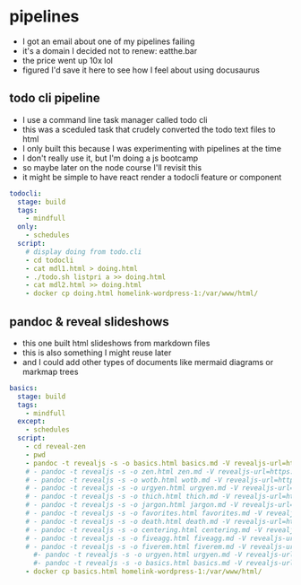 # pipelines

- I got an email about one of my pipelines failing
- it's a domain I decided not to renew: eatthe.bar
- the price went up 10x lol
- figured I'd save it here to see how I feel about using docusaurus

## todo cli pipeline

- I use a command line task manager called todo cli
- this was a sceduled task that crudely converted the todo text files to html
- I only built this because I was experimenting with pipelines at the time
- I don't really use it, but I'm doing a js bootcamp
- so maybe later on the node course I'll revisit this
- it might be simple to have react render a todocli feature or component

```yml
todocli:
  stage: build
  tags: 
    - mindfull
  only:
    - schedules
  script:
    # display doing from todo.cli 
    - cd todocli
    - cat mdl1.html > doing.html 
    - ./todo.sh listpri a >> doing.html 
    - cat mdl2.html >> doing.html 
    - docker cp doing.html homelink-wordpress-1:/var/www/html/
```

## pandoc & reveal slideshows

- this one built html slideshows from markdown files
- this is also something I might reuse later
- and I could add other types of documents like mermaid diagrams or markmap trees

```yml
basics:
  stage: build
  tags:
    - mindfull
  except:
    - schedules
  script:
    - cd reveal-zen
    - pwd
    - pandoc -t revealjs -s -o basics.html basics.md -V revealjs-url=https://unpkg.com/reveal.js@3.9.2/ -V theme=sky
    # - pandoc -t revealjs -s -o zen.html zen.md -V revealjs-url=https://unpkg.com/reveal.js@3.9.2/ -V theme=moon
    # - pandoc -t revealjs -s -o wotb.html wotb.md -V revealjs-url=https://unpkg.com/reveal.js@3.9.2/ -V theme=blood
    # - pandoc -t revealjs -s -o urgyen.html urgyen.md -V revealjs-url=https://unpkg.com/reveal.js@3.9.2/ -V theme=night
    # - pandoc -t revealjs -s -o thich.html thich.md -V revealjs-url=https://unpkg.com/reveal.js@3.9.2/ -V theme=beige
    # - pandoc -t revealjs -s -o jargon.html jargon.md -V revealjs-url=https://unpkg.com/reveal.js@3.9.2/ -V theme=simple
    # - pandoc -t revealjs -s -o favorites.html favorites.md -V revealjs-url=https://unpkg.com/reveal.js@3.9.2/ -V theme=serif
    # - pandoc -t revealjs -s -o death.html death.md -V revealjs-url=https://unpkg.com/reveal.js@3.9.2/ -V theme=serif
    # - pandoc -t revealjs -s -o centering.html centering.md -V revealjs-url=https://unpkg.com/reveal.js@3.9.2/ -V theme=serif
    # - pandoc -t revealjs -s -o fiveagg.html fiveagg.md -V revealjs-url=https://unpkg.com/reveal.js@3.9.2/ -V theme=serif
    # - pandoc -t revealjs -s -o fiverem.html fiverem.md -V revealjs-url=https://unpkg.com/reveal.js@3.9.2/ -V theme=serif
      #- pandoc -t revealjs -s -o urgyen.html urgyen.md -V revealjs-url=https://unpkg.com/reveal.js@3.9.2/ -V theme=simple
      #- pandoc -t revealjs -s -o basics.html basics.md -V revealjs-url=https://unpkg.com/browse/reveal.js@4.2.1/ -V theme=solarized - ls
    - docker cp basics.html homelink-wordpress-1:/var/www/html/
```
